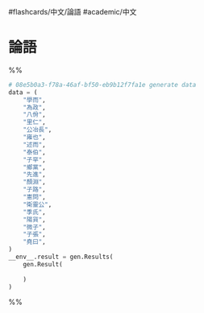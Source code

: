 #flashcards/中文/論語 #academic/中文

# 論語

%%
```Python
# 08e5b0a3-f78a-46af-bf50-eb9b12f7fa1e generate data
data = (
	"學而",
	"為政",
	"八佾",
	"里仁",
	"公冶長",
	"雍也",
	"述而",
	"泰伯",
	"子罕",
	"鄉黨",
	"先進",
	"顏淵",
	"子路",
	"憲問",
	"衛靈公",
	"季氏",
	"陽貨",
	"微子",
	"子張",
	"堯曰",
)
__env__.result = gen.Results(
	gen.Result(
		
	)
)
```
%%
